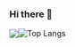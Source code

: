 ### Hi there 👋

<img align="center" src="https://github-readme-stats.vercel.app/api?username=coekjan&show_icons=true&hide_title=true&hide_border=true" /><img align="center" alt="Top Langs" src="https://github-readme-stats.vercel.app/api/top-langs/?username=coekjan&layout=compact&show_icons=true&hide_border=true" />
